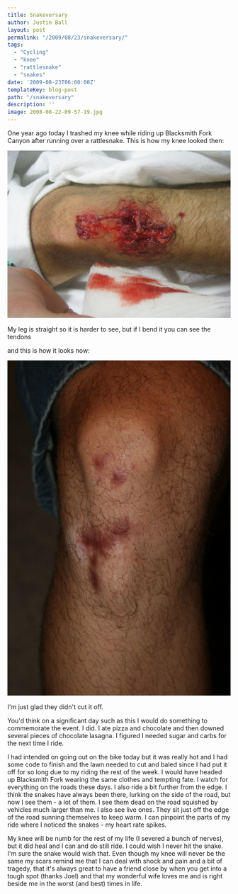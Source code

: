 ```yaml
---
title: Snakeversary
author: Justin Ball
layout: post
permalink: "/2009/08/23/snakeversary/"
tags:
  - "Cycling"
  - "knee"
  - "rattlesnake"
  - "snakes"
date: '2009-08-23T06:00:00Z'
templateKey: blog-post
path: "/snakeversary"
description: ''
image: 2008-08-22-09-57-19.jpg
---
```


One year ago today I trashed my knee while riding up Blacksmith Fork Canyon after running over a rattlesnake. This is how my knee looked then:

<img class="scale-image" src="2008-08-22-09-57-19.jpg" />

My leg is straight so it is harder to see, but if I bend it you can see the tendons

and this is how it looks now:

<img class="scale-image" src="IMG_7209.jpg" />

I'm just glad they didn't cut it off.

You'd think on a significant day such as this I would do something to commemorate the event. I did. I ate pizza and chocolate and then downed several pieces of chocolate lasagna. I figured I needed sugar and carbs for the next time I ride.

I had intended on going out on the bike today but it was really hot and I had some code to finish and the lawn needed to cut and baled since I had put it off for so long due to my riding the rest of the week. I would have headed up Blacksmith Fork wearing the same clothes and tempting fate. I watch for everything on the roads these days. I also ride a bit further from the edge. I think the snakes have always been there, lurking on the side of the road, but now I see them - a lot of them. I see them dead on the road squished by vehicles much larger than me. I also see live ones. They sit just off the edge of the road sunning themselves to keep warm. I can pinpoint the parts of my ride where I noticed the snakes - my heart rate spikes.

My knee will be numb for the rest of my life (I severed a bunch of nerves), but it did heal and I can and do still ride. I could wish I never hit the snake. I'm sure the snake would wish that. Even though my knee will never be the same my scars remind me that I can deal with shock and pain and a bit of tragedy, that it's always great to have a friend close by when you get into a tough spot (thanks Joel) and that my wonderful wife loves me and is right beside me in the worst (and best) times in life.
